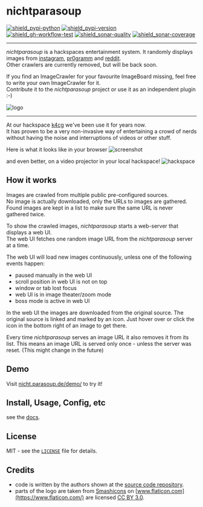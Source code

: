# nichtparasoup

[![shield_pypi-python]][link_pypi]
[![shield_pypi-version]][link_pypi]  
[![shield_gh-workflow-test]][link_gh-workflow-test]
[![shield_sonar-quality]][link-sonar-dashboard]
[![shield_sonar-coverage]][link_sonar-coverage]

----

_nichtparasoup_ is a hackspaces entertainment system.
It randomly displays images from
[instagram](https://instagram.com),
[pr0gramm](https://pr0gramm.com) and
[reddit](https://reddit.com).  
Other crawlers are currently removed, but will be back soon.

If you find an ImageCrawler for your favourite ImageBoard missing, feel free to write your own ImageCrawler for it.  
Contribute it to the _nichtparasoup_ project or use it as an independent plugin :-)


![logo](https://raw.githubusercontent.com/k4cg/nichtparasoup/3.0-dev/python-package/images/logo.png)


---


At our hackspace [k4cg](https://k4cg.org) we've been use it for years now.  
It has proven to be a very non-invasive way of entertaining a crowd of nerds 
without having the noise and interruptions of videos or other stuff.

Here is what it looks like in your browser
![screenshot](https://raw.githubusercontent.com/k4cg/nichtparasoup/3.0-dev/python-package/images/screenshot.png)

and even better, on a video projector in your local hackspace!
![hackspace](https://raw.githubusercontent.com/k4cg/nichtparasoup/3.0-dev/python-package/images/hackspace.jpg)


## How it works

Images are crawled from multiple public pre-configured sources.  
No image is actually downloaded, only the URLs to images are gathered. Found images are kept in a list
to make sure the same URL is never gathered twice.

To show the crawled images, _nichtparasoup_ starts a web-server that displays a web UI.  
The web UI fetches one random image URL from the _nichtparasoup_ server at a time. 

The web UI will load new images continuously, unless one of the following events happen:
* paused manually in the web UI
* scroll position in web UI is not on top
* window or tab lost focus
* web UI is in image theater/zoom mode
* boss mode is active in web UI

In the web UI the images are downloaded from the original source. The original source is linked and marked by
an icon. Just hover over or click the icon in the bottom right of an image to get there.

Every time _nichtparasoup_ serves an image URL it also removes it from its list. This means an image URL is served
only once - unless the server was reset. (This might change in the future)


## Demo

Visit [nicht.parasoup.de/demo/](http://nicht.parasoup.de/demo/) to try it!


## Install, Usage, Config, etc

see the [docs](https://github.com/k4cg/nichtparasoup/tree/3.0-dev/python-package/docs/index.md).

## License

MIT - see the [`LICENSE`](https://github.com/k4cg/nichtparasoup/blob/3.0-dev/python-package/LICENSE) file for details.


## Credits

* code is written by the authors shown 
  at the [source code repository](https://github.com/k4cg/nichtparasoup/3.0-dev/python-package).
* parts of the logo are taken
  from [Smashicons](https://www.flaticon.com/authors/smashicons)
  on [www.flaticon.com](https://www.flaticon.com/)
  are licensed [CC BY 3.0](https://creativecommons.org/licenses/by/3.0/).



[shield_pypi-version]: https://img.shields.io/pypi/v/nichtparasoup?logo=PyPI&logoColor=white "PyPi release-version"
[shield_pypi-python]: https://img.shields.io/pypi/pyversions/nichtparasoup?logo=Python&logoColor=white "PyPi py-versions"
[shield_gh-workflow-test]: https://img.shields.io/github/workflow/status/k4cg/nichtparasoup/Test%20PythonPackage/3.0-dev?logo=GitHub%20Actions&logoColor=white "test status"
[shield_sonar-quality]: https://img.shields.io/sonar/quality_gate/nichtparasoup:PythonPackage?server=https%3A%2F%2Fsonarcloud.io&logo=SonarCloud&logoColor=white "quality"
[shield_sonar-coverage]: https://img.shields.io/sonar/coverage/nichtparasoup:PythonPackage?server=https%3A%2F%2Fsonarcloud.io&logo=SonarCloud&logoColor=white "coverage"
[shield_codecov]: https://img.shields.io/codecov/c/github/k4cg/nichtparasoup/3.0-dev?logo=Codecov&logoColor=white "civerage"
[link_pypi]: https://pypi.org/project/nichtparasoup/
[link_gh-workflow-test]: https://github.com/k4cg/nichtparasoup/actions?query=workflow%3A%22Test+PythonPackage%22+branch%3A3.0-dev
[link-sonar-dashboard]: https://sonarcloud.io/dashboard?id=nichtparasoup%3APythonPackage
[link_sonar-coverage]: https://sonarcloud.io/component_measures?id=nichtparasoup%3APythonPackage&metric=coverage
[link_codecov]: https://codecov.io/gh/k4cg/nichtparasoup/tree/3.0-dev/python-plugin-example
